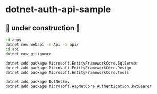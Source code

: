 # dotnet-auth-api-sample

## 🚧 under construction 🚧

```bash
cd apps
dotnet new webapi -n Api -o api/
cd api
dotnet new gitignore

dotnet add package Microsoft.EntityFrameworkCore.SqlServer
dotnet add package Microsoft.EntityFrameworkCore.Design
dotnet add package Microsoft.EntityFrameworkCore.Tools

dotnet add package DotNetEnv
dotnet add package Microsoft.AspNetCore.Authentication.JwtBearer
```